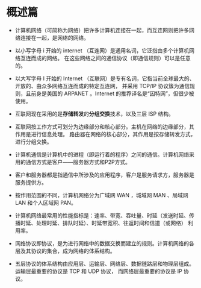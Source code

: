 # 概述篇

+ 计算机网络（可简称为网络）把许多计算机连接在一起，而互连网则把许多网络连接在一起，是网络的网络。

+ 以小写字母 i 开始的 internet （互连网）是通用名词，它泛指由多个计算机网络互连而成的网络。
在这些网络之间的通信协议（即通信规则）可以是任意的。

+ 以大写字母 I 开始的 Internet （互联网）是专有名词，它指当前全球最大的、开放的、由众多网络互连而成的特定互连网，
并采用 TCP/IP 协议簇为通信规则，且前身是美国的 ARPANET 。Internet 的推荐译名是“因特网”，但很少被使用。

+ 互联网现在采用的是**存储转发**的**分组交换**技术，以及三层 ISP 结构。

+ 互联网按工作方式可划分为边缘部分和核心部分。主机在网络的边缘部分，其作用是进行信息处理。
路由器在网络的核心部分，其作用是按存储转发方式，进行分组交换。

+ 计算机通信是计算机中的进程（即运行着的程序）之间的通信。计算机网络采用的通信方式是客户——服务器方式和P2P方式。

+ 客户和服务器都是指通信中所涉及的应用程序，客户是服务请求方，服务器是服务提供方。

+ 按作用范围的不同，计算机网络分为广域网 WAN ，城域网 MAN 、局域网 LAN 和个人区域网 PAN。

+ 计算机网络最常用的性能指标是：速率、带宽、吞吐量、时延（发送时延、传播时延、处理时延、排队时延）、时延带宽积、往返时间和信道（或网络）
利用率。

+ 网络协议即协议，是为进行网络中的数据交换而建立的规则。计算机网络的各层及其协议的集合，成为网络的体系结构。

+ 五层协议的体系结构由应用层、运输层、网络层、数据链路层和物理层组成。运输层最重要的协议是 TCP 和 UDP 协议，
而网络层最重要的协议是 IP 协议。
